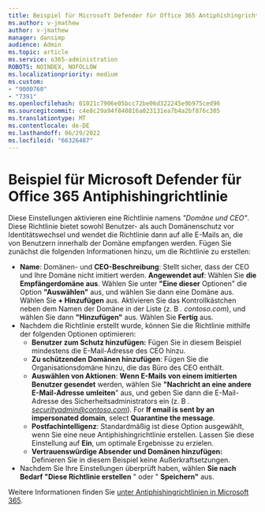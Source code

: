 ```yaml
---
title: Beispiel für Microsoft Defender für Office 365 Antiphishingrichtlinie
ms.author: v-jmathew
author: v-jmathew
manager: dansimp
audience: Admin
ms.topic: article
ms.service: o365-administration
ROBOTS: NOINDEX, NOFOLLOW
ms.localizationpriority: medium
ms.custom:
- "9000760"
- "7391"
ms.openlocfilehash: 01021c7906e05bcc72be06d322245e9b975ced96
ms.sourcegitcommit: c4e8c29a94f840816a023131ea7b4a2bf876c305
ms.translationtype: MT
ms.contentlocale: de-DE
ms.lasthandoff: 06/29/2022
ms.locfileid: "66326487"
---
```

# <a name="example-microsoft-defender-for-office-365-anti-phishing-policy"></a>Beispiel für Microsoft Defender für Office 365 Antiphishingrichtlinie

Diese Einstellungen aktivieren eine Richtlinie namens *"Domäne und CEO"*. Diese Richtlinie bietet sowohl Benutzer- als auch Domänenschutz vor Identitätswechsel und wendet die Richtlinie dann auf alle E-Mails an, die von Benutzern innerhalb der Domäne empfangen werden. Fügen Sie zunächst die folgenden Informationen hinzu, um die Richtlinie zu erstellen:

- **Name**: Domänen- und **CEO-Beschreibung**: Stellt sicher, dass der CEO und Ihre Domäne nicht imitiert werden.
  **Angewendet auf**: Wählen Sie **die Empfängerdomäne aus**. Wählen Sie unter **"Eine dieser** Optionen" die Option **"Auswählen"** aus, und wählen Sie dann eine Domäne aus. Wählen Sie **+ Hinzufügen** aus. Aktivieren Sie das Kontrollkästchen neben dem Namen der Domäne in der Liste (z. B *. contoso.com*), und wählen Sie dann **"Hinzufügen"** aus. Wählen Sie **Fertig** aus.
- Nachdem die Richtlinie erstellt wurde, können Sie die Richtlinie mithilfe der folgenden Optionen optimieren:
  - **Benutzer zum Schutz hinzufügen:** Fügen Sie in diesem Beispiel mindestens die E-Mail-Adresse des CEO hinzu.
  - **Zu schützenden Domänen hinzufügen**: Fügen Sie die Organisationsdomäne hinzu, die das Büro des CEO enthält.
  - **Auswählen von Aktionen**: **Wenn E-Mails von einem imitierten Benutzer gesendet** werden, wählen Sie **"Nachricht an eine andere E-Mail-Adresse umleiten**" aus, und geben Sie dann die E-Mail-Adresse des Sicherheitsadministrators ein (z. B *. securityadmin@contoso.com*). For **If email is sent by an impersonated domain**, select **Quarantine the message**.
  - **Postfachintelligenz**: Standardmäßig ist diese Option ausgewählt, wenn Sie eine neue Antiphishingrichtlinie erstellen. Lassen Sie diese Einstellung auf **Ein**, um optimale Ergebnisse zu erzielen.
  - **Vertrauenswürdige Absender und Domänen hinzufügen:** Definieren Sie in diesem Beispiel keine Außerkraftsetzungen.
- Nachdem Sie Ihre Einstellungen überprüft haben, wählen **Sie nach Bedarf "Diese Richtlinie erstellen** " oder " **Speichern"** aus.

Weitere Informationen finden Sie [unter Antiphishingrichtlinien in Microsoft 365](https://go.microsoft.com/fwlink/?linkid=2092235).
